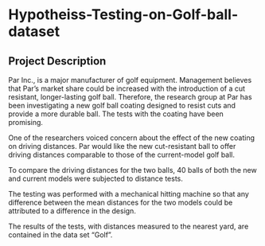 # Hypotheiss-Testing-on-Golf-ball-dataset

## Project Description
Par Inc., is a major manufacturer of golf equipment. Management believes that Par’s market share could be increased with the introduction of a cut resistant, longer-lasting golf ball. Therefore, the research group at Par has been investigating a new golf ball coating designed to resist cuts and provide a more durable ball. The tests with the coating have been promising. 

One of the researchers voiced concern about the effect of the new coating on driving distances. Par would like the new cut-resistant ball to offer driving distances comparable to those of the current-model golf ball. 

To compare the driving distances for the two balls, 40 balls of both the new and current models were subjected to distance tests. 

The testing was performed with a mechanical hitting machine so that any difference between the mean distances for the two models could be attributed to a difference in the design. 

The results of the tests, with distances measured to the nearest yard, are contained in the data set “Golf”. 
